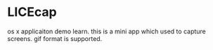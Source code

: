 LICEcap
=======

os x applicaiton demo learn. this is a mini app which used to capture screens. gif format is supported.
